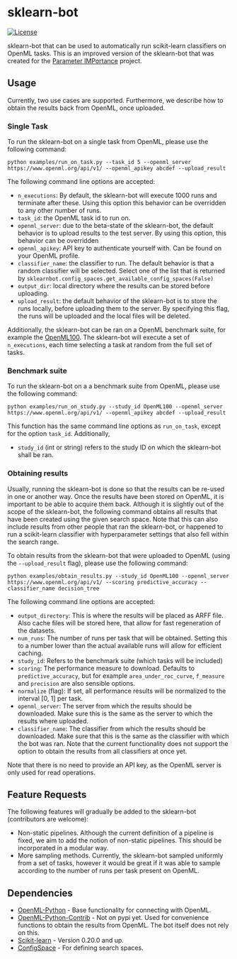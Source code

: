 # sklearn-bot
[![License](https://img.shields.io/badge/License-BSD%203--Clause-blue.svg)](https://opensource.org/licenses/BSD-3-Clause)

sklearn-bot that can be used to automatically run scikit-learn classifiers
on OpenML tasks. This is an improved version of the sklearn-bot that was created
for the [Parameter IMPortance](https://github.com/janvanrijn/openml-pimp)
project. 

## Usage
Currently, two use cases are supported. Furthermore, we describe how to obtain
the results back from OpenML, once uploaded. 

### Single Task
To run the sklearn-bot on a single task from OpenML, please use the following
command:
```
python examples/run_on_task.py --task_id 5 --openml_server https://www.openml.org/api/v1/ --openml_apikey abcdef --upload_result
```

The following command line options are accepted: 
* `n_executions`: By default, the sklearn-bot will execute 1000 runs and 
terminate after these. Using this option this behavior can be overridden to any
other number of runs. 
* `task_id`: the OpenML task id to run on. 
* `openml_server`: due to the beta-state of the sklearn-bot, the default 
behavior is to upload results to the test server. By using this option, this 
behavior can be overridden
* `openml_apikey`: API key to authenticate yourself with. Can be found on your
OpenML profile. 
* `classifier_name`: the classifier to run. The default behavior is that a 
random classifier will be selected. Select one of the list that is returned by
`sklearnbot.config_spaces.get_available_config_spaces(False)`
* `output_dir`: local directory where the results can be stored before
uploading. 
* `upload_result`: the default behavior of the sklearn-bot is to store the runs
locally, before uploading them to the server. By specifying this flag, the runs
will be uploaded and the local files will be deleted.

Additionally, the sklearn-bot can be ran on a OpenML benchmark suite, for
example the [OpenML100](https://arxiv.org/abs/1708.03731). The sklearn-bot will
execute a set of `n_executions`, each time selecting a task at random from the
full set of tasks. 

### Benchmark suite
To run the sklearn-bot on a a benchmark suite from OpenML, please use the
following command:

```
python examples/run_on_study.py --study_id OpenML100 --openml_server https://www.openml.org/api/v1/ --openml_apikey abcdef --upload_result
```

This function has the same command line options as `run_on_task`, except for the
option `task_id`. Additionally,
* `study_id` (int or string) refers to the study ID on which the sklearn-bot
shall be ran. 

### Obtaining results
Usually, running the sklearn-bot is done so that the results can be re-used
in one or another way. Once the results have been stored on OpenML, it is 
important to be able to acquire them back. Although it is slightly out of the
scope of the sklearn-bot, the following command obtains all results that have 
been created using the given search space. Note that this can also include
results from other people that ran the sklearn-bot, or happened to run a
scikit-learn classifier with hyperparameter settings that also fell within the
search range. 

To obtain results from the sklearn-bot that were uploaded to OpenML (using the
`--upload_result` flag), please use the following command:

```
python examples/obtain_results.py --study_id OpenML100 --openml_server https://www.openml.org/api/v1/ --scoring predictive_accuracy --classifier_name decision_tree
```

The following command line options are accepted: 
* `output_directory`: This is where the results will be placed as ARFF file. 
Also cache files will be stored here, that allow for fast regeneration of the
datasets.
* `num_runs`: The number of runs per task that will be obtained. Setting this to
a number lower than the actual available runs will allow for efficient caching.
* `study_id`: Refers to the benchmark suite (which tasks will be included)
* `scoring`: The performance measure to download. Defaults to 
`predictive_accuracy`, but for example `area_under_roc_curve`, `f_measure` and 
`precision` are also sensible options. 
* `normalize` (flag): If set, all performance results will be normalized to the
interval [0, 1] per task. 
* `openml_server`: The server from which the results should be downloaded. Make
sure this is the same as the server to which the results where uploaded.
* `classifier_name`: The classifier from which the results should be downloaded.
Make sure that this is the same as the classifier with which the bot was ran. 
Note that the current functionality does not support the option to obtain the
results from all classifiers at once yet. 

Note that there is no need to provide an API key, as the OpenML server is only
used for read operations. 

## Feature Requests

The following features will gradually be added to the sklearn-bot (contributors
are welcome):
* Non-static pipelines. Although the current definition of a pipeline is fixed, 
we aim to add the notion of non-static pipelines. This should be incorporated
in a modular way. 
* More sampling methods. Currently, the sklearn-bot sampled uniformly from a set
of tasks, however it would be great if it was able to sample according to the
number of runs per task present on OpenML. 


## Dependencies
* [OpenML-Python](https://pypi.org/project/openml/) - Base functionality for
connecting with OpenML. 
* [OpenML-Python-Contrib](https://github.com/openml/openml-python-contrib/) - 
Not on pypi yet. Used for convenience functions to obtain the results from 
OpenML. The bot itself does not rely on this.
* [Scikit-learn](https://pypi.org/project/scikit-learn/) - Version 0.20.0 and
up.
* [ConfigSpace](https://pypi.org/project/ConfigSpace/) - For defining search 
spaces. 

